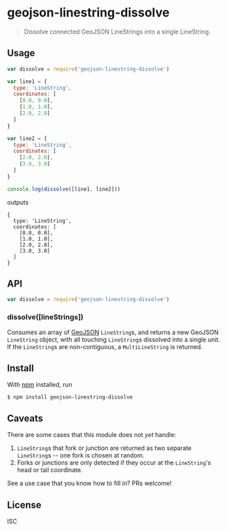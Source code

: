 # geojson-linestring-dissolve

> Dissolve connected GeoJSON LineStrings into a single LineString.

## Usage

```js
var dissolve = require('geojson-linestring-dissolve')

var line1 = {
  type: 'LineString',
  coordinates: [
    [0.0, 0.0],
    [1.0, 1.0],
    [2.0, 2.0]
  ]
}

var line2 = {
  type: 'LineString',
  coordinates: [
    [2.0, 2.0],
    [3.0, 3.0]
  ]
}

console.log(dissolve([line1, line2]))
```

outputs

```
{
  type: 'LineString',
  coordinates: [
    [0.0, 0.0],
    [1.0, 1.0],
    [2.0, 2.0],
    [3.0, 3.0]
  ]
}
```

## API

```js
var dissolve = require('geojson-linestring-dissolve')
```

### dissolve([lineStrings])

Consumes an array of [GeoJSON](http://geojson.org/geojson-spec.html)
`LineString`s, and returns a new GeoJSON `LineString` object, with all touching
`LineString`s dissolved into a single unit. If the `LineString`s are
non-contiguous, a `MultiLineString` is returned.

## Install

With [npm](https://npmjs.org/) installed, run

```
$ npm install geojson-linestring-dissolve
```

## Caveats

There are some cases that this module does not *yet* handle:

1. `LineString`s that fork or junction are returned as two separate
   `LineString`s -- one fork is chosen at random.
2. Forks or junctions are only detected if they occur at the `LineString`'s head
   or tail coordinate.

See a use case that you know how to fill in? PRs welcome!

## License

ISC

